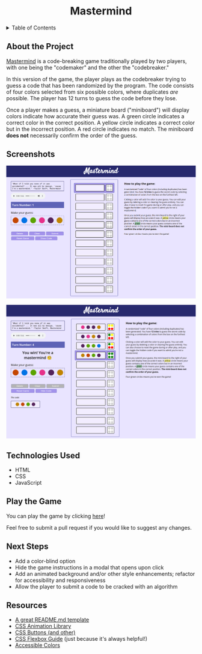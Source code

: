 <a name="readme-top"></a>

<h1 align="center">Mastermind</h1>

<!-- TABLE OF CONTENTS -->
<details>
  <summary>Table of Contents</summary>
  <ol>
    <li><a href="#about-the-project">About the Project</a></li>
    <li><a href="#screenshots">Screenshots</a></li>
    <li><a href="#technologies-used">Technologies Used</li>
    <li><a href="#play-the-game">Play the Game</a></li>
    <li><a href="#next-steps">Next Steps</a></li>
    <li><a href="#resources">Resources</a></li>
  </ol>
</details>

## About the Project

[Mastermind](<https://en.wikipedia.org/wiki/Mastermind_(board_game)>) is a code-breaking game traditionally played by two players, with one being the "codemaker" and the other the "codebreaker."

In this version of the game, the player plays as the codebreaker trying to guess a code that has been randomized by the program. The code consists of four colors selected from six possible colors, where duplicates _are_ possible. The player has 12 turns to guess the code before they lose.

Once a player makes a guess, a miniature board ("miniboard") will display colors indicate how accurate their guess was. A green circle indicates a correct color in the correct position. A yellow circle indicates a correct color but in the incorrect position. A red circle indicates no match. The miniboard **does not** necessarily confirm the order of the guess.

## Screenshots

![Screenshot of the game at start, added in the Markdown.](assets/screenshot.png)

![Screenshot of the game after a victory with the code shown, added in Markdown.](assets/screenshot2.png)

## Technologies Used

- HTML
- CSS
- JavaScript

## Play the Game

You can play the game by clicking [here](https://lehelen19.github.io/mastermind/)!

Feel free to submit a pull request if you would like to suggest any changes.

## Next Steps

- Add a color-blind option
- Hide the game instructions in a modal that opens upon click
- Add an animated background and/or other style enhancements; refactor for accessibility and responsiveness
- Allow the player to submit a code to be cracked with an algorithm

## Resources

- [A great README.md template](https://github.com/othneildrew/Best-README-Template)
- [CSS Animation Library](https://animate.style/)
- [CSS Buttons (and other)](https://www.csswand.dev/)
- [CSS Flexbox Guide](https://css-tricks.com/snippets/css/a-guide-to-flexbox/) (just because it's always helpful!)
- [Accessible Colors](http://web-accessibility.carnegiemuseums.org/design/color/)
